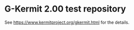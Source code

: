 # G-Kermit 2.00 test repository

See <https://www.kermitproject.org/gkermit.html> for the details.


